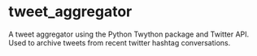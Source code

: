 tweet_aggregator
================

A tweet aggregator using the Python Twython package and Twitter API. Used to archive tweets from recent twitter hashtag conversations.